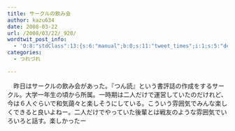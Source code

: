 ```yaml
---
title: サークルの飲み会
author: kazu634
date: 2008-03-22
url: /2008/03/22/_920/
wordtwit_post_info:
  - 'O:8:"stdClass":13:{s:6:"manual";b:0;s:11:"tweet_times";i:1;s:5:"delay";i:0;s:7:"enabled";i:1;s:10:"separation";s:2:"60";s:7:"version";s:3:"3.7";s:14:"tweet_template";b:0;s:6:"status";i:2;s:6:"result";a:0:{}s:13:"tweet_counter";i:2;s:13:"tweet_log_ids";a:1:{i:0;i:3859;}s:9:"hash_tags";a:0:{}s:8:"accounts";a:1:{i:0;s:7:"kazu634";}}'
categories:
  - つれづれ

---
```

<div class="section">
<p>
    　昨日はサークルの飲み会があった。『つん読』という書評誌の作成をするサークル。大学一年生の頃から所属。一時期は二人だけで運営していたのだけれど、今は６人ぐらいで和気藹々と楽しそうにしている。こういう雰囲気でみんな楽しくできると良いよねー。二人だけでやっていた後輩とは戦友のような雰囲気でいろいろと話す。楽しかったー
</p>
</div>